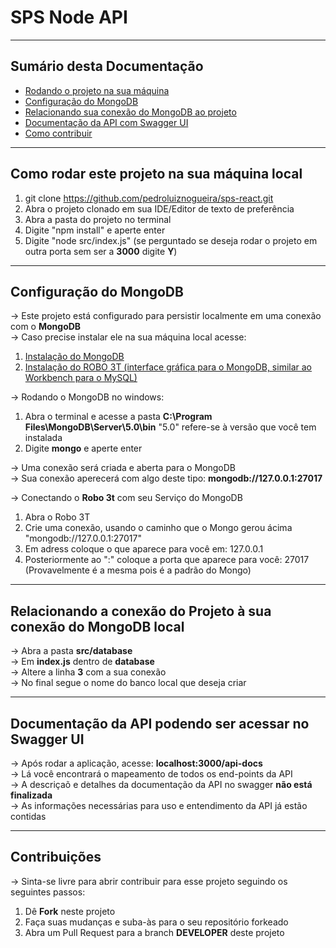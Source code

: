 # SPS Node API
<hr>
<h2>Sumário desta Documentação</h2>
<ul>
  <li><a href="#rodando">Rodando o projeto na sua máquina</a></li>
  <li><a href="#config">Configuração do MongoDB</a></li>
  <li><a href="#rel">Relacionando sua conexão do MongoDB ao projeto</a></li>
  <li><a href="#doc">Documentação da API com Swagger UI</a></li>
  <li><a href="#contr">Como contribuir</a></li>
</ul>
<hr>

<div id="rodando"><div>
  
## Como rodar este projeto na sua máquina local

1. git clone https://github.com/pedroluiznogueira/sps-react.git
2. Abra o projeto clonado em sua IDE/Editor de texto de preferência
3. Abra a pasta do projeto no terminal
4. Digite "npm install" e aperte enter
5. Digite "node src/index.js" (se perguntado se deseja rodar o projeto em outra porta sem ser a <b>3000</b> digite <b>Y</b>)
<hr>

<div id="config"><div>
  
##  Configuração do MongoDB

-> Este projeto está configurado para persistir localmente em uma conexão com o <b>MongoDB</b> <br>
-> Caso precise instalar ele na sua máquina local acesse: <br>
1. <a href="https://docs.mongodb.com/manual/tutorial/install-mongodb-on-windows/">Instalação do MongoDB</a><br>
2. <a href="https://robomongo.org//">Instalação do ROBO 3T (interface gráfica para o MongoDB, similar ao Workbench para o MySQL)</a><br>

-> Rodando o MongoDB no windows:

1. Abra o terminal e acesse a pasta <b>C:\Program Files\MongoDB\Server\5.0\bin</b> "5.0" refere-se à versão que você tem instalada
2. Digite <b>mongo</b> e aperte enter

-> Uma conexão será criada e aberta para o MongoDB <br>
-> Sua conexão aperecerá com algo deste tipo: <b>mongodb://127.0.0.1:27017</b>

-> Conectando o <b>Robo 3t</b> com seu Serviço do MongoDB

1. Abra o Robo 3T
2. Crie uma conexão, usando o caminho que o Mongo gerou ácima "mongodb://127.0.0.1:27017"
3. Em adress coloque o que aparece para você em: 127.0.0.1
4. Posteriormente ao ":" coloque a porta que aparece para você: 27017 (Provavelmente é a mesma pois é a padrão do Mongo)
<hr>

<div id="rel"><div>
  
## Relacionando a conexão do Projeto à sua conexão do MongoDB local
  
-> Abra a pasta <b>src/database</b> <br>
-> Em <b>index.js</b> dentro de <b>database</b> <br>
-> Altere a linha <b>3</b> com a sua conexão <br>
-> No final segue o nome do banco local que deseja criar <br>
<hr>

<div id="doc"><div>
  
## Documentação da API podendo ser acessar no Swagger UI

-> Após rodar a aplicação, acesse: <b>localhost:3000/api-docs</b> <br>
-> Lá você encontrará o mapeamento de todos os end-points da API <br>
-> A descriçaõ e detalhes da documentação da API no swagger <b>não está finalizada</b> <br>
-> As informações necessárias para uso e entendimento da API já estão contidas <br>
<hr>

<div id="contr"><div>
  
## Contribuições

-> Sinta-se livre para abrir contribuir para esse projeto seguindo os seguintes passos:

1. Dê <b>Fork</b> neste projeto
2. Faça suas mudanças e suba-às para o seu repositório forkeado
3. Abra um Pull Request para a branch <b>DEVELOPER</b> deste projeto
